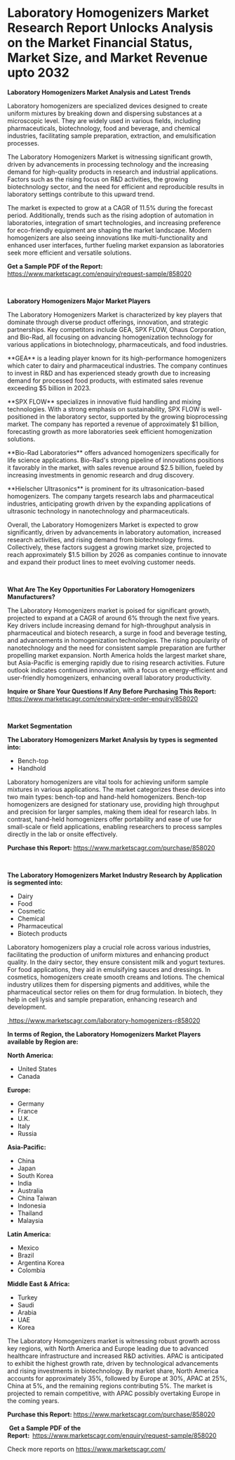 <p><h1>Laboratory Homogenizers Market Research Report Unlocks Analysis on the Market Financial Status, Market Size, and Market Revenue upto 2032</h1></p><p><strong>Laboratory Homogenizers Market Analysis and Latest Trends</strong></p>
<p><p>Laboratory homogenizers are specialized devices designed to create uniform mixtures by breaking down and dispersing substances at a microscopic level. They are widely used in various fields, including pharmaceuticals, biotechnology, food and beverage, and chemical industries, facilitating sample preparation, extraction, and emulsification processes.</p><p>The Laboratory Homogenizers Market is witnessing significant growth, driven by advancements in processing technology and the increasing demand for high-quality products in research and industrial applications. Factors such as the rising focus on R&D activities, the growing biotechnology sector, and the need for efficient and reproducible results in laboratory settings contribute to this upward trend. </p><p>The market is expected to grow at a CAGR of 11.5% during the forecast period. Additionally, trends such as the rising adoption of automation in laboratories, integration of smart technologies, and increasing preference for eco-friendly equipment are shaping the market landscape. Modern homogenizers are also seeing innovations like multi-functionality and enhanced user interfaces, further fueling market expansion as laboratories seek more efficient and versatile solutions.</p></p>
<p><strong>Get a Sample PDF of the Report:&nbsp;</strong> <a href="https://www.marketscagr.com/enquiry/request-sample/858020?utm_campaign=2208&utm_medium=2&utm_source=Github&utm_content=ia&utm_term=18022025&utm_id=laboratory-homogenizers">https://www.marketscagr.com/enquiry/request-sample/858020</a></p>
<p>&nbsp;</p>
<p><strong>Laboratory Homogenizers Major Market Players</strong></p>
<p><p>The Laboratory Homogenizers Market is characterized by key players that dominate through diverse product offerings, innovation, and strategic partnerships. Key competitors include GEA, SPX FLOW, Ohaus Corporation, and Bio-Rad, all focusing on advancing homogenization technology for various applications in biotechnology, pharmaceuticals, and food industries.</p><p>**GEA** is a leading player known for its high-performance homogenizers which cater to dairy and pharmaceutical industries. The company continues to invest in R&D and has experienced steady growth due to increasing demand for processed food products, with estimated sales revenue exceeding $5 billion in 2023.</p><p>**SPX FLOW** specializes in innovative fluid handling and mixing technologies. With a strong emphasis on sustainability, SPX FLOW is well-positioned in the laboratory sector, supported by the growing bioprocessing market. The company has reported a revenue of approximately $1 billion, forecasting growth as more laboratories seek efficient homogenization solutions.</p><p>**Bio-Rad Laboratories** offers advanced homogenizers specifically for life science applications. Bio-Rad's strong pipeline of innovations positions it favorably in the market, with sales revenue around $2.5 billion, fueled by increasing investments in genomic research and drug discovery.</p><p>**Hielscher Ultrasonics** is prominent for its ultrasonication-based homogenizers. The company targets research labs and pharmaceutical industries, anticipating growth driven by the expanding applications of ultrasonic technology in nanotechnology and pharmaceuticals.</p><p>Overall, the Laboratory Homogenizers Market is expected to grow significantly, driven by advancements in laboratory automation, increased research activities, and rising demand from biotechnology firms. Collectively, these factors suggest a growing market size, projected to reach approximately $1.5 billion by 2026 as companies continue to innovate and expand their product lines to meet evolving customer needs.</p></p>
<p>&nbsp;</p>
<p><strong>What Are The Key Opportunities For Laboratory Homogenizers Manufacturers?</strong></p>
<p><p>The Laboratory Homogenizers market is poised for significant growth, projected to expand at a CAGR of around 6% through the next five years. Key drivers include increasing demand for high-throughput analysis in pharmaceutical and biotech research, a surge in food and beverage testing, and advancements in homogenization technologies. The rising popularity of nanotechnology and the need for consistent sample preparation are further propelling market expansion. North America holds the largest market share, but Asia-Pacific is emerging rapidly due to rising research activities. Future outlook indicates continued innovation, with a focus on energy-efficient and user-friendly homogenizers, enhancing overall laboratory productivity.</p></p>
<p><strong>Inquire or Share Your Questions If Any Before Purchasing This Report:</strong> <a href="https://www.marketscagr.com/enquiry/pre-order-enquiry/858020?utm_campaign=2208&utm_medium=2&utm_source=Github&utm_content=ia&utm_term=18022025&utm_id=laboratory-homogenizers">https://www.marketscagr.com/enquiry/pre-order-enquiry/858020</a></p>
<p>&nbsp;</p>
<p><strong>Market Segmentation</strong></p>
<p><strong>The Laboratory Homogenizers Market Analysis by types is segmented into:</strong></p>
<p><ul><li>Bench-top</li><li>Handhold</li></ul></p>
<p><p>Laboratory homogenizers are vital tools for achieving uniform sample mixtures in various applications. The market categorizes these devices into two main types: bench-top and hand-held homogenizers. Bench-top homogenizers are designed for stationary use, providing high throughput and precision for larger samples, making them ideal for research labs. In contrast, hand-held homogenizers offer portability and ease of use for small-scale or field applications, enabling researchers to process samples directly in the lab or onsite effectively.</p></p>
<p><strong>Purchase this Report:&nbsp;</strong><a href="https://www.marketscagr.com/purchase/858020?utm_campaign=2208&utm_medium=2&utm_source=Github&utm_content=ia&utm_term=18022025&utm_id=laboratory-homogenizers">https://www.marketscagr.com/purchase/858020</a></p>
<p>&nbsp;</p>
<p><strong>The Laboratory Homogenizers Market Industry Research by Application is segmented into:</strong></p>
<p><ul><li>Dairy</li><li>Food</li><li>Cosmetic</li><li>Chemical</li><li>Pharmaceutical</li><li>Biotech products</li></ul></p>
<p><p>Laboratory homogenizers play a crucial role across various industries, facilitating the production of uniform mixtures and enhancing product quality. In the dairy sector, they ensure consistent milk and yogurt textures. For food applications, they aid in emulsifying sauces and dressings. In cosmetics, homogenizers create smooth creams and lotions. The chemical industry utilizes them for dispersing pigments and additives, while the pharmaceutical sector relies on them for drug formulation. In biotech, they help in cell lysis and sample preparation, enhancing research and development.</p></p>
<p><a href="https://www.marketscagr.com/laboratory-homogenizers-r858020?utm_campaign=2208&utm_medium=2&utm_source=Github&utm_content=ia&utm_term=18022025&utm_id=laboratory-homogenizers">&nbsp;https://www.marketscagr.com/laboratory-homogenizers-r858020</a></p>
<p><strong>In terms of Region, the Laboratory Homogenizers Market Players available by Region are:</strong></p>
<p>
    <p> <strong> North America: </strong>
        <ul>
            <li>United States</li>
            <li>Canada</li>
        </ul>
        </p> 
    <p> <strong> Europe: </strong>
        <ul>
            <li>Germany</li>
            <li>France</li>
            <li>U.K.</li>
            <li>Italy</li>
            <li>Russia</li>
        </ul>
        </p> 
    <p> <strong> Asia-Pacific: </strong>
        <ul>
            <li>China</li>
            <li>Japan</li>
            <li>South Korea</li>
            <li>India</li>
            <li>Australia</li>
            <li>China Taiwan</li>
            <li>Indonesia</li>
            <li>Thailand</li>
            <li>Malaysia</li>
        </ul>
        </p> 
    <p> <strong> Latin America: </strong>
        <ul>
            <li>Mexico</li>
            <li>Brazil</li>
            <li>Argentina Korea</li>
            <li>Colombia</li>
        </ul>
        </p> 
    <p> <strong> Middle East & Africa: </strong>
        <ul>
            <li>Turkey</li>
            <li>Saudi</li>
            <li>Arabia</li>
            <li>UAE</li>
            <li>Korea</li>
        </ul>
    </p>
    </p>
<p><p>The Laboratory Homogenizers market is witnessing robust growth across key regions, with North America and Europe leading due to advanced healthcare infrastructure and increased R&D activities. APAC is anticipated to exhibit the highest growth rate, driven by technological advancements and rising investments in biotechnology. By market share, North America accounts for approximately 35%, followed by Europe at 30%, APAC at 25%, China at 5%, and the remaining regions contributing 5%. The market is projected to remain competitive, with APAC possibly overtaking Europe in the coming years.</p></p>
<p><strong>Purchase this Report: </strong><a href="https://www.marketscagr.com/purchase/858020?utm_campaign=2208&utm_medium=2&utm_source=Github&utm_content=ia&utm_term=18022025&utm_id=laboratory-homogenizers">https://www.marketscagr.com/purchase/858020</a></p>
<p>&nbsp;<strong>Get a Sample PDF of the Report:&nbsp;&nbsp;</strong><a href="https://www.marketscagr.com/enquiry/request-sample/858020?utm_campaign=2208&utm_medium=2&utm_source=Github&utm_content=ia&utm_term=18022025&utm_id=laboratory-homogenizers">https://www.marketscagr.com/enquiry/request-sample/858020</a></p>
<p><strong></strong></p>
<p>Check more reports on <a href="https://www.marketscagr.com/?utm_campaign=2208&utm_medium=2&utm_source=Github&utm_content=ia&utm_term=18022025&utm_id=laboratory-homogenizers">https://www.marketscagr.com/</a></p>